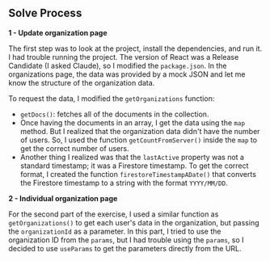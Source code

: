 ## Solve Process

**1 - Update organization page**

The first step was to look at the project, install the dependencies, and run it. I had trouble running the project. The version of React was a Release Candidate (I asked Claude), so I modified the `package.json`. In the organizations page, the data was provided by a mock JSON and let me know the structure of the organization data.

To request the data, I modified the `getOrganizations` function:

* `getDocs()`: fetches all of the documents in the collection.
* Once having the documents in an array, I get the data using the `map` method. But I realized that the organization data didn't have the number of users. So, I used the function `getCountFromServer()` inside the `map` to get the correct number of users.
* Another thing I realized was that the `lastActive` property was not a standard timestamp; it was a Firestore timestamp. To get the correct format, I created the function `firestoreTimestampADate()` that converts the Firestore timestamp to a string with the format `YYYY/MM/DD`.

**2 - Individual organization page**

For the second part of the exercise, I used a similar function as `getOrganizations()` to get each user's data in the organization, but passing the `organizationId` as a parameter. In this part, I tried to use the organization ID from the `params`, but I had trouble using the `params`, so I decided to use `useParams` to get the parameters directly from the URL.